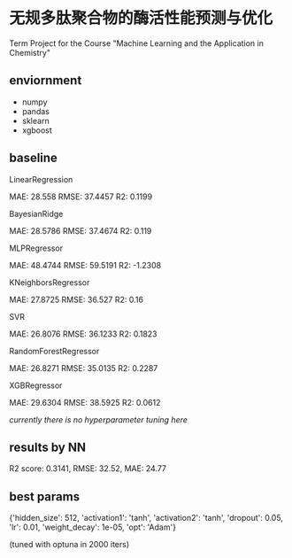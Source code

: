 # 无规多肽聚合物的酶活性能预测与优化
Term Project for the Course "Machine Learning and the Application in Chemistry"

## enviornment
- numpy
- pandas
- sklearn
- xgboost

## baseline
LinearRegression

MAE: 28.558 RMSE: 37.4457 R2: 0.1199

BayesianRidge

MAE: 28.5786 RMSE: 37.4674 R2: 0.119

MLPRegressor

MAE: 48.4744 RMSE: 59.5191 R2: -1.2308

KNeighborsRegressor

MAE: 27.8725 RMSE: 36.527 R2: 0.16

SVR

MAE: 26.8076 RMSE: 36.1233 R2: 0.1823

RandomForestRegressor

MAE: 26.8271 RMSE: 35.0135 R2: 0.2287

XGBRegressor

MAE: 29.6304 RMSE: 38.5925 R2: 0.0612

*currently there is no hyperparameter tuning here*

## results by NN
R2 score: 0.3141, RMSE: 32.52, MAE: 24.77

## best params
{'hidden_size': 512, 'activation1': 'tanh', 'activation2': 'tanh', 'dropout': 0.05, 'lr': 0.01, 'weight_decay': 1e-05, 'opt': 'Adam'}

(tuned with optuna in 2000 iters)